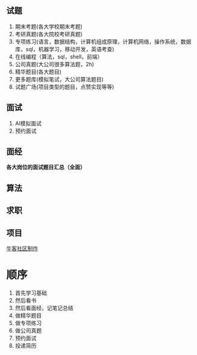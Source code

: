 ## 试题

1. 期末考题(各大学校期末考题)
2. 考研真题(各大院校考研真题)
3. 专项练习(语言，数据结构，计算机组成原理，计算机网络，操作系统，数据库，sql，机器学习，移动开发，英语考查)
4. 在线编程（算法，sql，shell，前端）
5. 公司真题(大公司很多算法题，2h)
6. 精华题目(各大题目)
7. 更多题库(模拟笔试，大公司算法题目)
8. 试题广场(项目类型的题目，点赞实现等等)

## 面试

1. AI模拟面试
2. 预约面试

## 面经

**各大岗位的面试题目汇总（全面）**

## 算法

## 求职

## 项目

[牛客社区制作](https://www.nowcoder.com/study/live/246)

# 顺序

1. 首先学习基础
2. 然后看书
3. 然后看面经，记笔记总结
4. 做精华题目
5. 做专项练习
6. 做公司真题
7. 预约面试
8. 投递简历
